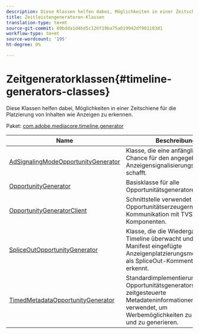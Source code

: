 ```yaml
---
description: Diese Klassen helfen dabei, Möglichkeiten in einer Zeitschiene für die Platzierung von Inhalten wie Anzeigen zu erkennen.
title: Zeitleistengeneratoren-Klassen
translation-type: tm+mt
source-git-commit: 89bdda1d4bd5c126f19ba75a819942df901183d1
workflow-type: tm+mt
source-wordcount: '195'
ht-degree: 0%

---
```



# Zeitgeneratorklassen{#timeline-generators-classes}

Diese Klassen helfen dabei, Möglichkeiten in einer Zeitschiene für die Platzierung von Inhalten wie Anzeigen zu erkennen.

Paket: [com.adobe.mediacore.timeline.generator](https://help.adobe.com/en_US/primetime/api/psdk/asdoc-dhls_1.4/com/adobe/mediacore/timeline/generators/package-detail.html)

| Name | Beschreibung |
|---|---|
| [AdSignalingModeOpportunityGenerator](https://help.adobe.com/en_US/primetime/api/psdk/asdoc-dhls_1.4/com/adobe/mediacore/timeline/generators/AdSignalingModeOpportunityGenerator.html) | Klasse, die eine anfängliche Chance für den angegebenen Anzeigensignalisierungsmodus schafft. |
| [OpportunityGenerator](https://help.adobe.com/en_US/primetime/api/psdk/asdoc-dhls_1.4/com/adobe/mediacore/timeline/generators/OpportunityGenerator.html) | Basisklasse für alle Opportunitätsgeneratoren. |
| [OpportunityGeneratorClient](https://help.adobe.com/en_US/primetime/api/psdk/asdoc-dhls_1.4/com/adobe/mediacore/timeline/generators/OpportunityGeneratorClient.html) | Schnittstelle verwendet von Opportunitätserzeugern zur Kommunikation mit TVSDK-Komponenten. |
| [SpliceOutOpportunityGenerator](https://help.adobe.com/en_US/primetime/api/psdk/asdoc-dhls_1.4/com/adobe/mediacore/timeline/generators/SpliceOutOpportunityGenerator.html) | Klasse, die die Wiedergabe-Timeline überwacht und in das Manifest eingefügte Anzeigenplatzierungsmöglichkeiten als SpliceOut-Kommentare erkennt. |
| [TimedMetadataOpportunityGenerator](https://help.adobe.com/en_US/primetime/api/psdk/asdoc-dhls_1.4/com/adobe/mediacore/timeline/generators/TimedMetadataOpportunityGenerator.html) | Standardimplementierung eines Opportunitätsgenerators, der zeitgesteuerte Metadateninformationen verwendet, um Werbemöglichkeiten zu erkennen und zu generieren. |